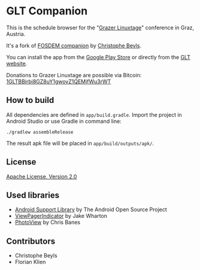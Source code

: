# GLT Companion

This is the schedule browser for the "[Grazer Linuxtage](https://linuxtage.at)" conference in Graz, Austria. 

It's a fork of [FOSDEM companion](https://github.com/cbeyls/fosdem-companion-android) by [Christophe Beyls](https://github.com/cbeyls).

You can install the app from the [Google Play Store](https://play.google.com/store/apps/details?id=at.linuxtage.companion) or directly from the [GLT website](https://linuxtage.at/downloads/app).

Donations to Grazer Linuxtage are possible via Bitcoin: [1GLTBBirbj8GZ8uY1gwovZ1QEMjfWu3rWT](bitcoin:1GLTBBirbj8GZ8uY1gwovZ1QEMjfWu3rWT)

## How to build

All dependencies are defined in ```app/build.gradle```. Import the project in Android Studio or use Gradle in command line:

```
./gradlew assembleRelease
```

The result apk file will be placed in ```app/build/outputs/apk/```.

## License

[Apache License, Version 2.0](http://www.apache.org/licenses/LICENSE-2.0)

## Used libraries

* [Android Support Library](http://developer.android.com/tools/support-library/) by The Android Open Source Project
* [ViewPagerIndicator](http://viewpagerindicator.com/) by Jake Wharton
* [PhotoView](https://github.com/chrisbanes/PhotoView) by Chris Banes

## Contributors

* Christophe Beyls
* Florian Klien
